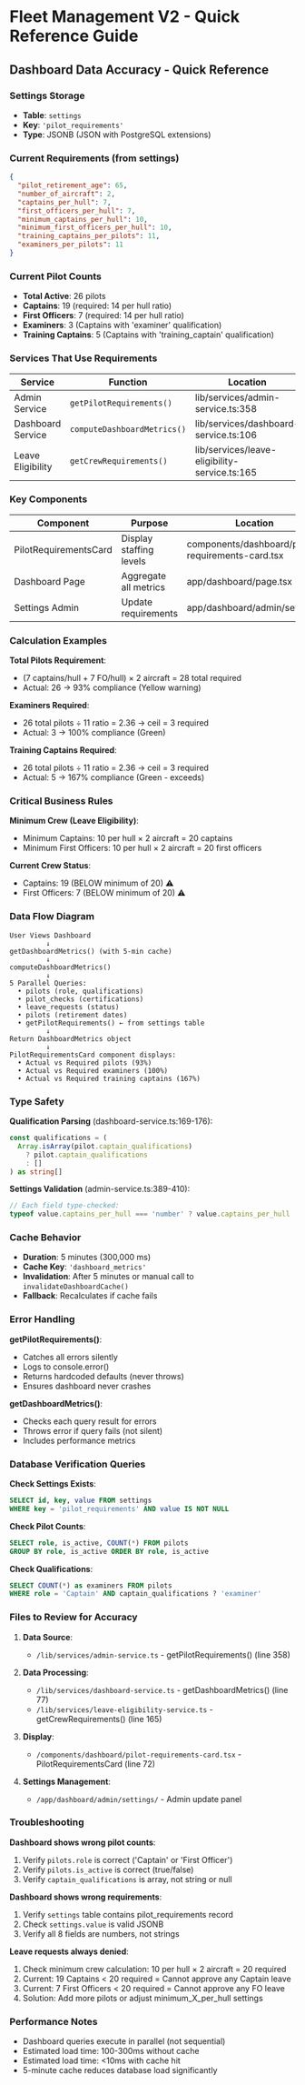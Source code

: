 # Fleet Management V2 - Quick Reference Guide

## Dashboard Data Accuracy - Quick Reference

### Settings Storage
- **Table**: `settings`
- **Key**: `'pilot_requirements'`
- **Type**: JSONB (JSON with PostgreSQL extensions)

### Current Requirements (from settings)
```json
{
  "pilot_retirement_age": 65,
  "number_of_aircraft": 2,
  "captains_per_hull": 7,
  "first_officers_per_hull": 7,
  "minimum_captains_per_hull": 10,
  "minimum_first_officers_per_hull": 10,
  "training_captains_per_pilots": 11,
  "examiners_per_pilots": 11
}
```

### Current Pilot Counts
- **Total Active**: 26 pilots
- **Captains**: 19 (required: 14 per hull ratio)
- **First Officers**: 7 (required: 14 per hull ratio)
- **Examiners**: 3 (Captains with 'examiner' qualification)
- **Training Captains**: 5 (Captains with 'training_captain' qualification)

### Services That Use Requirements

| Service | Function | Location |
|---------|----------|----------|
| Admin Service | `getPilotRequirements()` | lib/services/admin-service.ts:358 |
| Dashboard Service | `computeDashboardMetrics()` | lib/services/dashboard-service.ts:106 |
| Leave Eligibility | `getCrewRequirements()` | lib/services/leave-eligibility-service.ts:165 |

### Key Components

| Component | Purpose | Location |
|-----------|---------|----------|
| PilotRequirementsCard | Display staffing levels | components/dashboard/pilot-requirements-card.tsx |
| Dashboard Page | Aggregate all metrics | app/dashboard/page.tsx |
| Settings Admin | Update requirements | app/dashboard/admin/settings/ |

### Calculation Examples

**Total Pilots Requirement**:
- (7 captains/hull + 7 FO/hull) × 2 aircraft = 28 total required
- Actual: 26 → 93% compliance (Yellow warning)

**Examiners Required**:
- 26 total pilots ÷ 11 ratio = 2.36 → ceil = 3 required
- Actual: 3 → 100% compliance (Green)

**Training Captains Required**:
- 26 total pilots ÷ 11 ratio = 2.36 → ceil = 3 required
- Actual: 5 → 167% compliance (Green - exceeds)

### Critical Business Rules

**Minimum Crew (Leave Eligibility)**:
- Minimum Captains: 10 per hull × 2 aircraft = 20 captains
- Minimum First Officers: 10 per hull × 2 aircraft = 20 first officers

**Current Crew Status**:
- Captains: 19 (BELOW minimum of 20) ⚠️
- First Officers: 7 (BELOW minimum of 20) ⚠️

### Data Flow Diagram

```
User Views Dashboard
         ↓
getDashboardMetrics() (with 5-min cache)
         ↓
computeDashboardMetrics()
         ↓
5 Parallel Queries:
  • pilots (role, qualifications)
  • pilot_checks (certifications)
  • leave_requests (status)
  • pilots (retirement dates)
  • getPilotRequirements() ← from settings table
         ↓
Return DashboardMetrics object
         ↓
PilotRequirementsCard component displays:
  • Actual vs Required pilots (93%)
  • Actual vs Required examiners (100%)
  • Actual vs Required training captains (167%)
```

### Type Safety

**Qualification Parsing** (dashboard-service.ts:169-176):
```typescript
const qualifications = (
  Array.isArray(pilot.captain_qualifications) 
    ? pilot.captain_qualifications 
    : []
) as string[]
```

**Settings Validation** (admin-service.ts:389-410):
```typescript
// Each field type-checked:
typeof value.captains_per_hull === 'number' ? value.captains_per_hull : 7
```

### Cache Behavior

- **Duration**: 5 minutes (300,000 ms)
- **Cache Key**: `'dashboard_metrics'`
- **Invalidation**: After 5 minutes or manual call to `invalidateDashboardCache()`
- **Fallback**: Recalculates if cache fails

### Error Handling

**getPilotRequirements()**:
- Catches all errors silently
- Logs to console.error()
- Returns hardcoded defaults (never throws)
- Ensures dashboard never crashes

**getDashboardMetrics()**:
- Checks each query result for errors
- Throws error if query fails (not silent)
- Includes performance metrics

### Database Verification Queries

**Check Settings Exists**:
```sql
SELECT id, key, value FROM settings 
WHERE key = 'pilot_requirements' AND value IS NOT NULL
```

**Check Pilot Counts**:
```sql
SELECT role, is_active, COUNT(*) FROM pilots 
GROUP BY role, is_active ORDER BY role, is_active
```

**Check Qualifications**:
```sql
SELECT COUNT(*) as examiners FROM pilots 
WHERE role = 'Captain' AND captain_qualifications ? 'examiner'
```

### Files to Review for Accuracy

1. **Data Source**:
   - `/lib/services/admin-service.ts` - getPilotRequirements() (line 358)

2. **Data Processing**:
   - `/lib/services/dashboard-service.ts` - getDashboardMetrics() (line 77)
   - `/lib/services/leave-eligibility-service.ts` - getCrewRequirements() (line 165)

3. **Display**:
   - `/components/dashboard/pilot-requirements-card.tsx` - PilotRequirementsCard (line 72)

4. **Settings Management**:
   - `/app/dashboard/admin/settings/` - Admin update panel

### Troubleshooting

**Dashboard shows wrong pilot counts**:
1. Verify `pilots.role` is correct ('Captain' or 'First Officer')
2. Verify `pilots.is_active` is correct (true/false)
3. Verify `captain_qualifications` is array, not string or null

**Dashboard shows wrong requirements**:
1. Verify `settings` table contains pilot_requirements record
2. Check `settings.value` is valid JSONB
3. Verify all 8 fields are numbers, not strings

**Leave requests always denied**:
1. Check minimum crew calculation: 10 per hull × 2 aircraft = 20 required
2. Current: 19 Captains < 20 required = Cannot approve any Captain leave
3. Current: 7 First Officers < 20 required = Cannot approve any FO leave
4. Solution: Add more pilots or adjust minimum_X_per_hull settings

### Performance Notes

- Dashboard queries execute in parallel (not sequential)
- Estimated load time: 100-300ms without cache
- Estimated load time: <10ms with cache hit
- 5-minute cache reduces database load significantly

